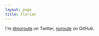 ```yaml
---
layout: page
title: Florian
---
```


I'm [@noroute](https://twitter.com/noroute) on Twitter,
[noroute](https://github.com/noroute/) on GitHub.
